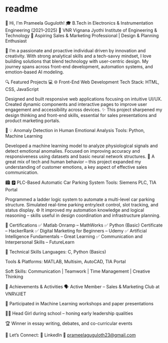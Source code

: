 # readme
🌟 Hi, I'm Prameela Guguloth!
🎓 B.Tech in Electronics & Instrumentation Engineering (2021–2025)
🏫 VNR Vignana Jyothi Institute of Engineering & Technology
💼 Aspiring Sales & Marketing Professional | Design & Planning Enthusiast

🚀 I’m a passionate and proactive individual driven by innovation and creativity. With strong analytical skills and a tech-savvy mindset, I love building solutions that blend technology with user-centric design. My journey spans across front-end development, automation systems, and emotion-based AI modeling.

🔍 Featured Projects
💻 🌐 Front-End Web Development
Tech Stack: HTML, CSS, JavaScript


Designed and built responsive web applications focusing on intuitive UI/UX. Created dynamic components and interactive pages to improve user engagement and accessibility across devices.
✨ This project sharpened my design thinking and front-end skills, essential for sales presentations and product marketing portals.

🧠 💡 Anomaly Detection in Human Emotional Analysis
Tools: Python, Machine Learning

Developed a machine learning model to analyze physiological signals and detect emotional anomalies. Focused on improving accuracy and responsiveness using datasets and basic neural network structures.
🎯 A great mix of tech and human behavior – this project expanded my understanding of customer emotions, a key aspect of effective sales communication.

🏙 🅿️ PLC-Based Automatic Car Parking System
Tools: Siemens PLC, TIA Portal

Programmed a ladder logic system to automate a multi-level car parking structure. Simulated real-time parking entry/exit control, slot tracking, and status display.
⚙️ It improved my automation knowledge and logical reasoning – skills useful in design coordination and infrastructure planning.

📜 Certifications
✅ Matlab Onramp – MathWorks
✅ Python (Basic) Certificate – HackerRank
✅ Digital Marketing for Beginners – Udemy
✅ Artificial Intelligence Fundamentals – Great Learning
✅ Communication and Interpersonal Skills – FutureLearn

🧰 Technical Skills
Languages: C, Python (Basics)

Tools & Platforms: MATLAB, Multisim, AutoCAD, TIA Portal

Soft Skills: Communication | Teamwork | Time Management | Creative Thinking

🏅 Achievements & Activities
🗣 Active Member – Sales & Marketing Club at VNRVJIET

🧠 Participated in Machine Learning workshops and paper presentations

👩‍💼 Head Girl during school – honing early leadership qualities

🏆 Winner in essay writing, debates, and co-curricular events

📌 Let’s Connect:
🔗 LinkedIn
📧 prameelaguguloth23@gmail.com
